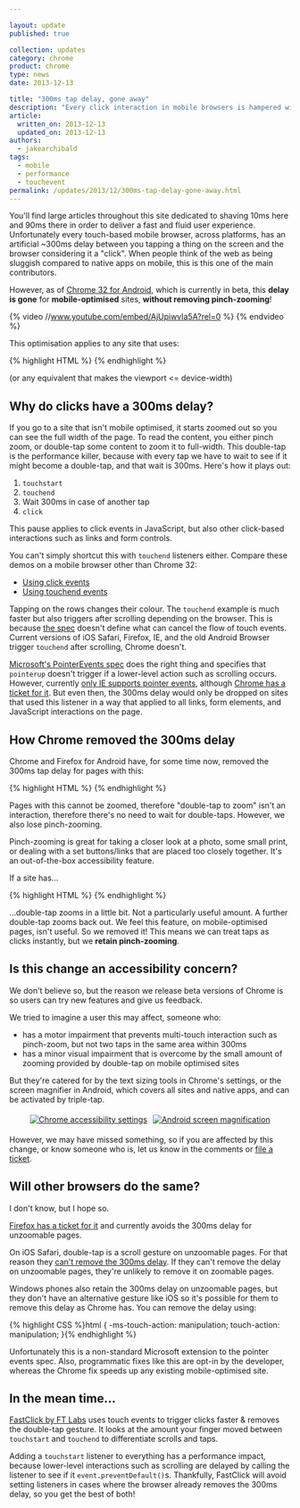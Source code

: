 ```yaml
---

layout: update
published: true

collection: updates
category: chrome
product: chrome
type: news
date: 2013-12-13

title: "300ms tap delay, gone away"
description: "Every click interaction in mobile browsers is hampered with a 300ms delay, but that's gone in Chrome 32 for mobile-optimised sites!"
article:
  written_on: 2013-12-13
  updated_on: 2013-12-13
authors:
  - jakearchibald
tags:
  - mobile
  - performance
  - touchevent
permalink: /updates/2013/12/300ms-tap-delay-gone-away.html
---
```

<style>
  .tag {
    margin: 0;
  }
</style>
<p>You'll find large articles throughout this site dedicated to shaving 10ms here and 90ms there in order to deliver a fast and fluid user experience. Unfortunately every touch-based mobile browser, across platforms, has an artificial ~300ms delay between you tapping a thing on the screen and the browser considering it a "click". When people think of the web as being sluggish compared to native apps on mobile, this is this one of the main contributors.</p>

<p>However, as of <a href="https://play.google.com/store/apps/details?id=com.chrome.beta">Chrome 32 for Android</a>, which is currently in beta, this <strong>delay is gone</strong> for <strong>mobile-optimised</strong> sites, <strong>without removing pinch-zooming</strong>!</p>


{% video //www.youtube.com/embed/AjUpiwvIa5A?rel=0 %} {% endvideo %}

<p>This optimisation applies to any site that uses:</p>

{% highlight HTML %}
<meta name="viewport" content="width=device-width">
{% endhighlight %}

<p>(or any equivalent that makes the viewport <= device-width)</p>

<h2>Why do clicks have a 300ms delay?</h2>

<p>If you go to a site that isn't mobile optimised, it starts zoomed out so you can see the full width of the page. To read the content, you either pinch zoom, or double-tap some content to zoom it to full-width. This double-tap is the performance killer, because with every tap we have to wait to see if it might become a double-tap, and that wait is 300ms. Here's how it plays out:</p>

<ol>
<li><code>touchstart</code></li>
<li><code>touchend</code></li>
<li>Wait 300ms in case of another tap</li>
<li><code>click</code></li>
</ol>


<p>This pause applies to click events in JavaScript, but also other click-based interactions such as links and form controls.</p>

<p>You can't simply shortcut this with <code>touchend</code> listeners either. Compare these demos on a mobile browser other than Chrome 32:</p>

<ul>
<li><a href="http://jsbin.com/aSeWEwA/1/quiet">Using click events</a></li>
<li><a href="http://jsbin.com/aSeWEwA/2/quiet">Using touchend events</a></li>
</ul>


<p>Tapping on the rows changes their colour. The <code>touchend</code> example is much faster but also triggers after scrolling depending on the browser. This is because <a href="http://www.w3.org/TR/touch-events/">the spec</a> doesn't define what can cancel the flow of touch events. Current versions of iOS Safari, Firefox, IE, and the old Android Browser trigger <code>touchend</code> after scrolling, Chrome doesn't.</p>

<p><a href="https://dvcs.w3.org/hg/pointerevents/raw-file/tip/pointerEvents.html">Microsoft's PointerEvents spec</a> does the right thing and specifies that <code>pointerup</code> doesn't trigger if a lower-level action such as scrolling occurs. However, currently <a href="http://caniuse.com/#feat=pointer">only IE supports pointer events</a>, although <a href="https://code.google.com/p/chromium/issues/detail?id=196799">Chrome has a ticket for it</a>. But even then, the 300ms delay would only be dropped on sites that used this listener in a way that applied to all links, form elements, and JavaScript interactions on the page.</p>

<h2>How Chrome removed the 300ms delay</h2>

<p>Chrome and Firefox for Android have, for some time now, removed the 300ms tap delay for pages with this:</p>

{% highlight HTML %}
<meta name="viewport" content="width=device-width, user-scalable=no">
{% endhighlight %}

<p>Pages with this cannot be zoomed, therefore "double-tap to zoom" isn't an interaction, therefore there's no need to wait for double-taps. However, we also lose pinch-zooming.</p>

<p>Pinch-zooming is great for taking a closer look at a photo, some small print, or dealing with a set buttons/links that are placed too closely together. It's an out-of-the-box accessibility feature.</p>

<p>If a site has…</p>

{% highlight HTML %}
<meta name="viewport" content="width=device-width">
{% endhighlight %}

<p>…double-tap zooms in a little bit. Not a particularly useful amount. A further double-tap zooms back out. We feel this feature, on mobile-optimised pages, isn't useful. So we removed it! This means we can treat taps as clicks instantly, but we <strong>retain pinch-zooming</strong>.</p>

<h2>Is this change an accessibility concern?</h2>

<p>We don't believe so, but the reason we release beta versions of Chrome is so users can try new features and give us feedback.</p>

<p>We tried to imagine a user this may affect, someone who:</p>

<ul>
<li>has a motor impairment that prevents multi-touch interaction such as pinch-zoom, but not two taps in the same area within 300ms</li>
<li>has a minor visual impairment that is overcome by the small amount of zooming provided by double-tap on mobile optimised sites</li>
</ul>

<p>But they're catered for by the text sizing tools in Chrome's settings, or the screen magnifier in Android, which covers all sites and native apps, and can be activated by triple-tap.</p>

<style>
  .mob-a11y-screenshots {
    text-align: center;
  }
  .mob-a11y-screenshots img {
    margin: 5px;
    max-height: 370px;
  }
</style>

<p class="mob-a11y-screenshots">
  <a href="http://www.html5rocks.com/static/images/updates/300ms/chrome-a11y.png"><img src="{{site.baseurl}}/updates/images/misc/chrome-a11y.png" alt="Chrome accessibility settings"></a><a href="http://www.html5rocks.com/static/images/updates/300ms/android-magnification.png"><img src="{{site.baseurl}}/updates/images/misc/android-magnification.png" alt="Android screen magnification"></a>
</p>

<p>However, we may have missed something, so if you are affected by this change, or know someone who is, let us know in the comments or <a href="https://code.google.com/p/chromium/issues/list">file a ticket</a>.</p>

<h2>Will other browsers do the same?</h2>

<p>I don't know, but I hope so.</p>

<p><a href="https://bugzilla.mozilla.org/show_bug.cgi?id=941995">Firefox has a ticket for it</a> and currently avoids the 300ms delay for unzoomable pages.</p>

<p>On iOS Safari, double-tap is a scroll gesture on unzoomable pages. For that reason they <a href="https://bugs.webkit.org/show_bug.cgi?id=122212">can't remove the 300ms delay</a>. If they can't remove the delay on unzoomable pages, they're unlikely to remove it on zoomable pages.</p>

<p>Windows phones also retain the 300ms delay on unzoomable pages, but they don't have an alternative gesture like iOS so it's possible for them to remove this delay as Chrome has. You can remove the delay using:</p>

{% highlight CSS %}html {
    -ms-touch-action: manipulation;
    touch-action: manipulation;
}{% endhighlight %}

<p>Unfortunately this is a non-standard Microsoft extension to the pointer events spec. Also, programmatic fixes like this are opt-in by the developer, whereas the Chrome fix speeds up any existing mobile-optimised site.</p>

<h2>In the mean time…</h2>

<p><a href="https://github.com/ftlabs/fastclick">FastClick by FT Labs</a> uses touch events to trigger clicks faster &amp; removes the double-tap gesture. It looks at the amount your finger moved between <code>touchstart</code> and <code>touchend</code> to differentiate scrolls and taps.</p>

<p>Adding a <code>touchstart</code> listener to everything has a performance impact, because lower-level interactions such as scrolling are delayed by calling the listener to see if it <code>event.preventDefault()</code>s. Thankfully, FastClick will avoid setting listeners in cases where the browser already removes the 300ms delay, so you get the best of both!</p>
